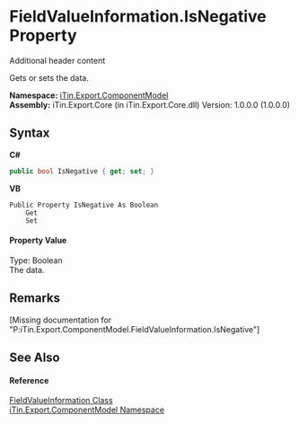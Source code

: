 # FieldValueInformation.IsNegative Property 
Additional header content 

Gets or sets the data.

**Namespace:**&nbsp;<a href="N_iTin_Export_ComponentModel">iTin.Export.ComponentModel</a><br />**Assembly:**&nbsp;iTin.Export.Core (in iTin.Export.Core.dll) Version: 1.0.0.0 (1.0.0.0)

## Syntax

**C#**<br />
``` C#
public bool IsNegative { get; set; }
```

**VB**<br />
``` VB
Public Property IsNegative As Boolean
	Get
	Set
```


#### Property Value
Type: Boolean<br />The data.

## Remarks
\[Missing <remarks> documentation for "P:iTin.Export.ComponentModel.FieldValueInformation.IsNegative"\]

## See Also


#### Reference
<a href="T_iTin_Export_ComponentModel_FieldValueInformation">FieldValueInformation Class</a><br /><a href="N_iTin_Export_ComponentModel">iTin.Export.ComponentModel Namespace</a><br />